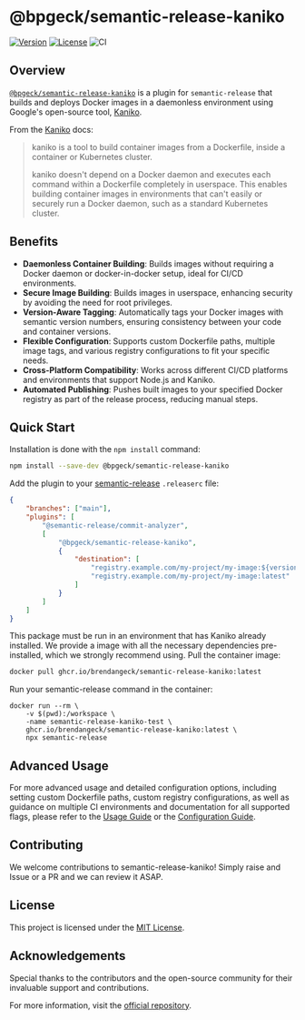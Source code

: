 # @bpgeck/semantic-release-kaniko

[![Version](https://img.shields.io/npm/v/@bpgeck/semantic-release-kaniko.svg)](https://www.npmjs.com/package/@bpgeck/semantic-release-kaniko)
[![License](https://img.shields.io/npm/l/@bpgeck/semantic-release-kaniko.svg)](https://github.com/brendangeck/semantic-release-kaniko/blob/main/LICENSE)
![CI](https://github.com/brendangeck/semantic-release-kaniko/actions/workflows/ci.yml/badge.svg)

## Overview

[`@bpgeck/semantic-release-kaniko`](https://www.npmjs.com/package/@bpgeck/semantic-release-kaniko) is a plugin for `semantic-release` that builds and deploys Docker images in a daemonless environment using Google's open-source tool, [Kaniko](https://github.com/GoogleContainerTools/kaniko/).

From the [Kaniko](https://github.com/GoogleContainerTools/kaniko/blob/main/README.md) docs:

> kaniko is a tool to build container images from a Dockerfile, inside a container or Kubernetes cluster.
>
> kaniko doesn't depend on a Docker daemon and executes each command within a Dockerfile completely in userspace. This enables building container images in environments that can't easily or securely run a Docker daemon, such as a standard Kubernetes cluster.

## Benefits

-   **Daemonless Container Building**: Builds images without requiring a Docker daemon or docker-in-docker setup, ideal for CI/CD environments.
-   **Secure Image Building**: Builds images in userspace, enhancing security by avoiding the need for root privileges.
-   **Version-Aware Tagging**: Automatically tags your Docker images with semantic version numbers, ensuring consistency between your code and container versions.
-   **Flexible Configuration**: Supports custom Dockerfile paths, multiple image tags, and various registry configurations to fit your specific needs.
-   **Cross-Platform Compatibility**: Works across different CI/CD platforms and environments that support Node.js and Kaniko.
-   **Automated Publishing**: Pushes built images to your specified Docker registry as part of the release process, reducing manual steps.

## Quick Start

Installation is done with the `npm install` command:

```bash
npm install --save-dev @bpgeck/semantic-release-kaniko
```

Add the plugin to your [semantic-release](https://semantic-release.gitbook.io/semantic-release/usage/configuration#configuration-file) `.releaserc` file:

```json
{
    "branches": ["main"],
    "plugins": [
        "@semantic-release/commit-analyzer",
        [
            "@bpgeck/semantic-release-kaniko",
            {
                "destination": [
                    "registry.example.com/my-project/my-image:${version}",
                    "registry.example.com/my-project/my-image:latest"
                ]
            }
        ]
    ]
}
```

This package must be run in an environment that has Kaniko already installed. We provide a image with all the necessary dependencies pre-installed, which we strongly recommend using. Pull the container image:

```bash
docker pull ghcr.io/brendangeck/semantic-release-kaniko:latest
```

Run your semantic-release command in the container:

```
docker run --rm \
    -v $(pwd):/workspace \
    -name semantic-release-kaniko-test \
    ghcr.io/brendangeck/semantic-release-kaniko:latest \
    npx semantic-release
```

## Advanced Usage

For more advanced usage and detailed configuration options, including setting custom Dockerfile paths, custom registry configurations, as well as guidance on multiple CI environments and documentation for all supported flags, please refer to the [Usage Guide](docs/usage.md) or the [Configuration Guide](docs/configuration.md).

## Contributing

We welcome contributions to semantic-release-kaniko! Simply raise and Issue or a PR and we can review it ASAP.

## License

This project is licensed under the [MIT License](LICENSE).

## Acknowledgements

Special thanks to the contributors and the open-source community for their invaluable support and contributions.

For more information, visit the [official repository](https://github.com/brendangeck/semantic-release-kaniko).
